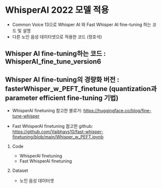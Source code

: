 # WhisperAI 2022 모델 적용

* Common Voice 13으로 Whisper AI 와 Fast Whisper AI fine-tuning 하는 코드 및 설명
* 다른 노인 음성 데이터셋으로 적용한 코드 (정호석)

## Whisper AI fine-tuning하는 코드 : WhisperAI_fine_tune_version6
## Whisper AI fine-tuning의 경량화 버전 : fasterWhisper_w_PEFT_finetune (quantization과 parameter efficient fine-tuning 기법)


- WhisperAI finetuning 참고한 블로거: https://huggingface.co/blog/fine-tune-whisper
 
- Fast WhisperAI finetuning 참고한 github: https://github.com/Vaibhavs10/fast-whisper-finetuning/blob/main/Whisper_w_PEFT.ipynb

1. Code
   * WhisperAI finetuning
   * Fast WhisperAI finetuning
  
2. Dataset
   * 노인 음성 데이터셋

